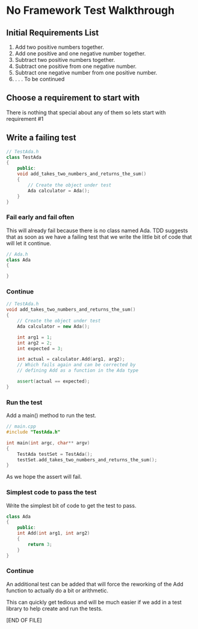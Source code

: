 # No Framework Test Walkthrough

## Initial Requirements List

1. Add two positive numbers together.
2. Add one positive and one negative number together.
3. Subtract two positive numbers together.
4. Subtract one positive from one negative number.
5. Subtract one negative number from one positive number.
6. . . . To be continued

## Choose a requirement to start with

There is nothing that special about any of them so lets start with requirement #1

## Write a failing test

```cpp
// TestAda.h
class TestAda
{
    public:
    void add_takes_two_numbers_and_returns_the_sum()
    {
        // Create the object under test
        Ada calculator = Ada();
    }
}
```

### Fail early and fail often

This will already fail because there is no class named Ada. TDD suggests that as soon as we have a failing test that we write the little bit of code that will let it continue.

```cpp
// Ada.h
class Ada
{

}
```

### Continue

```cpp
// TestAda.h
void add_takes_two_numbers_and_returns_the_sum()
{
    // Create the object under test
    Ada calculator = new Ada();

    int arg1 = 1;
    int arg2 = 2;
    int expected = 3;

    int actual = calculator.Add(arg1, arg2);
    // Which fails again and can be corrected by
    // defining Add as a function in the Ada type

    assert(actual == expected);
}
```
### Run the test  
Add a main() method to run the test.
```cpp
// main.cpp
#include "TestAda.h"

int main(int argc, char** argv)
{
    TestAda testSet = TestAda();
    testSet.add_takes_two_numbers_and_returns_the_sum();
}
```
As we hope the assert will fail.  

### Simplest code to pass the test

Write the simplest bit of code to get the test to pass.

```cpp
class Ada
{
    public:
    int Add(int arg1, int arg2)
    {
        return 3;
    }
}
```

### Continue

An additional test can be added that will force the reworking of the Add function to actually do a bit or arithmetic.

This can quickly get tedious and will be much easier if we add in a test library to help create and run the tests.

[END OF FILE]
